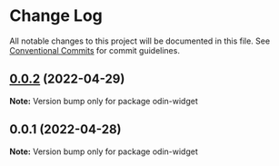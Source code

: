 # Change Log

All notable changes to this project will be documented in this file. See [Conventional Commits](https://conventionalcommits.org) for commit guidelines.

## [0.0.2](https://github.com/mooncoo/odin-widget/compare/odin-v0.0.1...odin-v0.0.2) (2022-04-29)

**Note:** Version bump only for package odin-widget

## 0.0.1 (2022-04-28)

**Note:** Version bump only for package odin-widget
